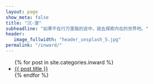 ```yaml
---
layout: page
show_meta: false
title: "沉·潜"
subheadline: "如果不在行万里路的途中，就去探索内在的世界吧。"
header:
   image_fullwidth: "header_unsplash_5.jpg"
permalink: "/inward/"
---
```

<ul>
    {% for post in site.categories.inward %}
    <li><a href="{{ site.url }}{{ post.url }}">{{ post.title }}</a></li>
    {% endfor %}
</ul>